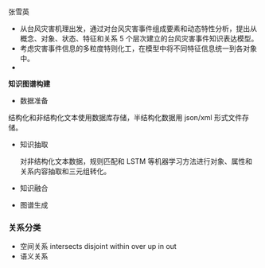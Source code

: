 张雪英

- 从台风灾害机理出发，通过对台风灾害事件组成要素和动态特性分析，提出从概念、对象、状态、特征和关系 5 个层次建立的台风灾害事件知识表达模型。
- 考虑灾害事件信息的多粒度特则化工，在模型中将不同特征信息统一到各对象中。
-

**知识图谱构建**

- 数据准备

结构化和非结构化文本使用数据库存储，半结构化数据用 json/xml 形式文件存储。

- 知识抽取

  对非结构化文本数据，规则匹配和 LSTM 等机器学习方法进行对象、属性和关系内容抽取和三元组转化。

- 知识融合
- 图谱生成

### 关系分类

- 空间关系
  intersects disjoint within over up in out
- 语义关系
